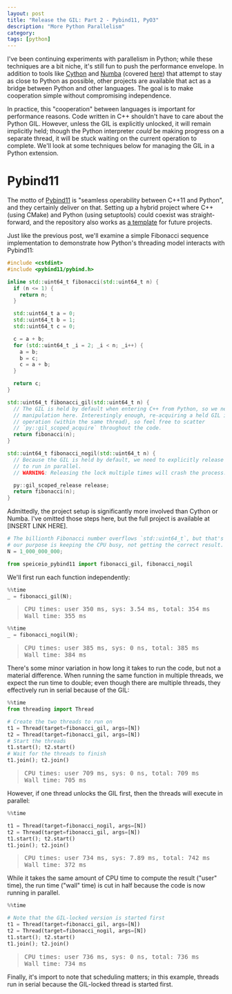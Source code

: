 ```yaml
---
layout: post
title: "Release the GIL: Part 2 - Pybind11, PyO3"
description: "More Python Parallelism"
category:
tags: [python]
---
```


I've been continuing experiments with parallelism in Python; while these techniques are a bit niche,
it's still fun to push the performance envelope. In addition to tools like
[Cython](https://cython.org/) and [Numba](https://numba.pydata.org/) (covered
[here](//2019/12/release-the-gil.html)) that attempt to stay as close to Python as possible, other
projects are available that act as a bridge between Python and other languages. The goal is to make
cooperation simple without compromising independence.

In practice, this "cooperation" between languages is important for performance reasons. Code written
in C++ shouldn't have to care about the Python GIL. However, unless the GIL is explicitly unlocked,
it will remain implicitly held; though the Python interpreter _could_ be making progress on a
separate thread, it will be stuck waiting on the current operation to complete. We'll look at some
techniques below for managing the GIL in a Python extension.

# Pybind11

The motto of [Pybind11](https://github.com/pybind/pybind11) is "seamless operability between C++11
and Python", and they certainly deliver on that. Setting up a hybrid project where C++ (using CMake)
and Python (using setuptools) could coexist was straight-forward, and the repository also works as
[a template](https://github.com/speice-io/release-the-gil-pybind11/settings) for future projects.

Just like the previous post, we'll examine a simple Fibonacci sequence implementation to demonstrate
how Python's threading model interacts with Pybind11:

```c++
#include <cstdint>
#include <pybind11/pybind.h>

inline std::uint64_t fibonacci(std::uint64_t n) {
  if (n <= 1) {
    return n;
  }

  std::uint64_t a = 0;
  std::uint64_t b = 1;
  std::uint64_t c = 0;

  c = a + b;
  for (std::uint64_t _i = 2; _i < n; _i++) {
    a = b;
    b = c;
    c = a + b;
  }

  return c;
}

std::uint64_t fibonacci_gil(std::uint64_t n) {
  // The GIL is held by default when entering C++ from Python, so we need no
  // manipulation here. Interestingly enough, re-acquiring a held GIL is a safe
  // operation (within the same thread), so feel free to scatter
  // `py::gil_scoped_acquire` throughout the code.
  return fibonacci(n);
}

std::uint64_t fibonacci_nogil(std::uint64_t n) {
  // Because the GIL is held by default, we need to explicitly release it here
  // to run in parallel.
  // WARNING: Releasing the lock multiple times will crash the process.

  py::gil_scoped_release release;
  return fibonacci(n);
}
```

Admittedly, the project setup is significantly more involved than Cython or Numba. I've omitted
those steps here, but the full project is available at [INSERT LINK HERE].

```python
# The billionth Fibonacci number overflows `std::uint64_t`, but that's OK;
# our purpose is keeping the CPU busy, not getting the correct result.
N = 1_000_000_000;

from speiceio_pybind11 import fibonacci_gil, fibonacci_nogil
```

We'll first run each function independently:

```python
%%time
_ = fibonacci_gil(N);
```

> <pre>
> CPU times: user 350 ms, sys: 3.54 ms, total: 354 ms
> Wall time: 355 ms
> </pre>

```python
%%time
_ = fibonacci_nogil(N);
```

> <pre>
> CPU times: user 385 ms, sys: 0 ns, total: 385 ms
> Wall time: 384 ms
> </pre>

There's some minor variation in how long it takes to run the code, but not a material difference.
When running the same function in multiple threads, we expect the run time to double; even though
there are multiple threads, they effectively run in serial because of the GIL:

```python
%%time
from threading import Thread

# Create the two threads to run on
t1 = Thread(target=fibonacci_gil, args=[N])
t2 = Thread(target=fibonacci_gil, args=[N])
# Start the threads
t1.start(); t2.start()
# Wait for the threads to finish
t1.join(); t2.join()
```

> <pre>
> CPU times: user 709 ms, sys: 0 ns, total: 709 ms
> Wall time: 705 ms
> </pre>

However, if one thread unlocks the GIL first, then the threads will execute in parallel:

```python
%%time

t1 = Thread(target=fibonacci_nogil, args=[N])
t2 = Thread(target=fibonacci_gil, args=[N])
t1.start(); t2.start()
t1.join(); t2.join()
```

> <pre>
> CPU times: user 734 ms, sys: 7.89 ms, total: 742 ms
> Wall time: 372 ms
> </pre>

While it takes the same amount of CPU time to compute the result ("user" time), the run time ("wall"
time) is cut in half because the code is now running in parallel.

```python
%%time

# Note that the GIL-locked version is started first
t1 = Thread(target=fibonacci_gil, args=[N])
t2 = Thread(target=fibonacci_nogil, args=[N])
t1.start(); t2.start()
t1.join(); t2.join()
```

> <pre>
> CPU times: user 736 ms, sys: 0 ns, total: 736 ms
> Wall time: 734 ms
> </pre>

Finally, it's import to note that scheduling matters; in this example, threads run in serial because
the GIL-locked thread is started first.
